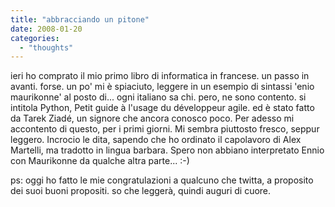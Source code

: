 ```yaml
---
title: "abbracciando un pitone"
date: 2008-01-20
categories: 
  - "thoughts"
---
```


ieri ho comprato il mio primo libro di informatica in francese. un passo in avanti. forse. un po' mi è spiaciuto, leggere in un esempio di sintassi 'enio maurikonne' al posto di... ogni italiano sa chi. pero, ne sono contento. si intitola Python, Petit guide à l'usage du développeur agile. ed è stato fatto da Tarek Ziadé, un signore che ancora conosco poco. Per adesso mi accontento di questo, per i primi giorni. Mi sembra piuttosto fresco, seppur leggero. Incrocio le dita, sapendo che ho ordinato il capolavoro di Alex Martelli, ma tradotto in lingua barbara. Spero non abbiano interpretato Ennio con Maurikonne da qualche altra parte... :-)

ps: oggi ho fatto le mie congratulazioni a qualcuno che twitta, a proposito dei suoi buoni propositi. so che leggerà, quindi auguri di cuore.
